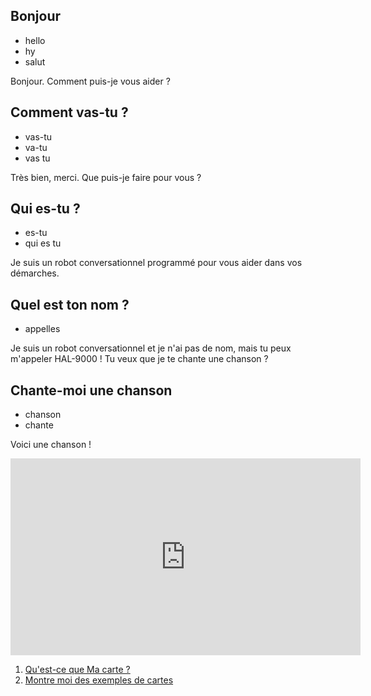 ## Bonjour
- hello
- hy
- salut

Bonjour.
Comment puis-je vous aider ?

## Comment vas-tu ?
- vas-tu
- va-tu
- vas tu

Très bien, merci.
Que puis-je faire pour vous ?

## Qui es-tu ?
- es-tu
- qui es tu

Je suis un robot conversationnel programmé pour vous aider dans vos démarches.

## Quel est ton nom ?
- appelles

Je suis un robot conversationnel et je n'ai pas de nom, mais tu peux m'appeler HAL-9000 !
Tu veux que je te chante une chanson ?

## Chante-moi une chanson
- chanson
- chante

Voici une chanson !
<iframe width="560" height="315" style="margin: auto; display: block" src="https://www.youtube.com/embed/FzLneuWw5I0?si=lqebl5nFJfZ6gT1D" title="YouTube video player" frameborder="0" allow="accelerometer; autoplay; clipboard-write; encrypted-media; gyroscope; picture-in-picture; web-share" referrerpolicy="strict-origin-when-cross-origin" allowfullscreen></iframe>

1. [Qu'est-ce que Ma carte ?](./macarte/macarte.md)
1. [Montre moi des exemples de cartes](./macarte/exemples.md)